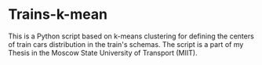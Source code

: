 Trains-k-mean
=============
This is a Python script based on k-means clustering for defining the centers of train cars distribution in the train's schemas.
The script is a part of my Thesis in the Moscow State University of Transport (MIIT).
